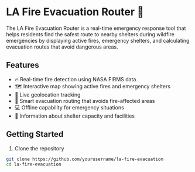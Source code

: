 # LA Fire Evacuation Router 🚨

The LA Fire Evacuation Router is a real-time emergency response tool that helps residents find the safest route to nearby shelters during wildfire emergencies by displaying active fires, emergency shelters, and calculating evacuation routes that avoid dangerous areas.

## Features

- 🔥 Real-time fire detection using NASA FIRMS data
- 🗺️ Interactive map showing active fires and emergency shelters
- 📍 Live geolocation tracking
- 🚗 Smart evacuation routing that avoids fire-affected areas
- 💻 Offline capability for emergency situations
- 🏥 Information about shelter capacity and facilities

## Getting Started

1. Clone the repository
```bash
git clone https://github.com/yourusername/la-fire-evacuation
cd la-fire-evacuation
